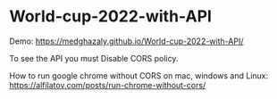 # World-cup-2022-with-API

Demo: https://medghazaly.github.io/World-cup-2022-with-API/

To see the API you must Disable CORS policy.

How to run google chrome without CORS on mac, windows and Linux: https://alfilatov.com/posts/run-chrome-without-cors/



